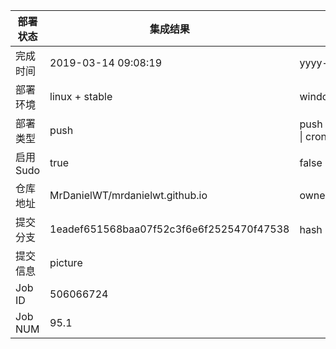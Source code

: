 部署状态 | 集成结果 | 参考值
---|---|---
完成时间 | 2019-03-14 09:08:19 | yyyy-mm-dd hh:mm:ss
部署环境 | linux + stable | window \| linux + stable
部署类型 | push | push \| pull_request \| api \| cron
启用Sudo | true | false \| true
仓库地址 | MrDanielWT/mrdanielwt.github.io | owner_name/repo_name
提交分支 | 1eadef651568baa07f52c3f6e6f2525470f47538 | hash 16位
提交信息 | picture |
Job ID   | 506066724 |
Job NUM  | 95.1 |
